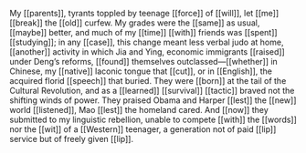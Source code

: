 My [[parents]], tyrants toppled by teenage [[force]] of [[will]], let [[me]] [[break]] the [[old]] curfew. My grades were the [[same]] as usual, [[maybe]] better, and much of my [[time]] [[with]] friends was [[spent]] [[studying]]; in any [[case]], this change meant less verbal judo at home, [[another]] activity in which Jia and Ying, economic immigrants [[raised]] under Deng’s reforms, [[found]] themselves outclassed—[[whether]] in Chinese, my [[native]] laconic tongue that [[cut]], or in [[English]], the acquired florid [[speech]] that buried. They were [[born]] at the tail of the Cultural Revolution, and as a [[learned]] [[survival]] [[tactic]] braved not the shifting winds of power. They praised Obama and Harper [[lest]] the [[new]] world [[listened]], Mao [[lest]] the homeland cared. And [[now]] they submitted to my linguistic rebellion, unable to compete [[with]] the [[words]] nor the [[wit]] of a [[Western]] teenager, a generation not of paid [[lip]] service but of freely given [[lip]].  